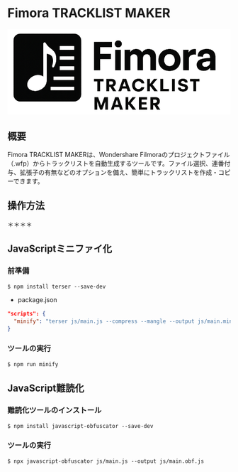 # Fimora TRACKLIST MAKER

![](images/logo.png)

## 概要

Fimora TRACKLIST MAKERは、Wondershare Filmoraのプロジェクトファイル（.wfp）からトラックリストを自動生成するツールです。ファイル選択、連番付与、拡張子の有無などのオプションを備え、簡単にトラックリストを作成・コピーできます。

## 操作方法


＊＊＊＊


## JavaScriptミニファイ化

### 前準備

```
$ npm install terser --save-dev
```

-  package.json

```json
"scripts": {
  "minify": "terser js/main.js --compress --mangle --output js/main.min.js"
}
```

### ツールの実行

```
$ npm run minify
```


## JavaScript難読化

### 難読化ツールのインストール

```
$ npm install javascript-obfuscator --save-dev
```

### ツールの実行

```
$ npx javascript-obfuscator js/main.js --output js/main.obf.js
```
